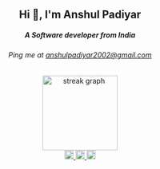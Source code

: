 <h2 align="center">Hi 👋, I'm Anshul Padiyar</h2>

<h5 align="center">A Software developer from India</h5>

<h6 align="center">Ping me at <a href="mailto:anshulpadiyar2002@gmail.com"/>anshulpadiyar2002@gmail.com</a></h6>

<div align="center">
  <img src="https://streak-stats.demolab.com?user=Anshul-Padiyar&locale=en&mode=daily&theme=dracula&hide_border=false&border_radius=5&order=3" height="150" alt="streak graph"  />
</div>

<div align="center">
  <a href="https://www.linkedin.com/in/anshulpadiyar" target="_blank">
    <img src="https://img.shields.io/static/v1?message=LinkedIn&logo=linkedin&label=&color=0a66c2&logoColor=white&labelColor=#0a66c2&style=for-the-badge" height="18" alt="linkedin logo"/>
  </a>
  <a href="https://www.instagram.com/anshul_padiyar/" target="_blank">
    <img src="https://img.shields.io/static/v1?message=Instagram&logo=instagram&label=&color=E4405F&logoColor=white&labelColor=%20#405DE6&style=for-the-badge" height="18" alt="instagram logo"/>
  </a>
  <img src="https://img.shields.io/static/v1?message=Twitter&logo=twitter&label=&color=1DA1F2&logoColor=white&labelColor=&style=for-the-badge" height="18" alt="twitter logo"/>
</div>
